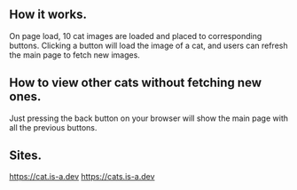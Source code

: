 ## How it works.

On page load, 10 cat images are loaded and placed to corresponding buttons. Clicking a button will load the image of a cat, and users can refresh the main page to fetch new images.

## How to view other cats without fetching new ones.

Just pressing the back button on your browser will show the main page with all the previous buttons.

## Sites.

https://cat.is-a.dev
https://cats.is-a.dev
